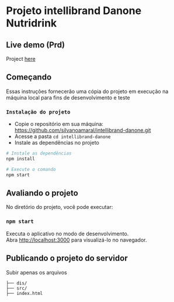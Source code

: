 # Projeto intellibrand Danone Nutridrink

## Live demo (Prd)

Project [here](https://silvanoamaral.github.io/intellibrand-danone/index.html)

## Começando
Essas instruções fornecerão uma cópia do projeto em execução na máquina local para fins de desenvolvimento e teste

### `Instalação do projeto`

* Copie o repositório em sua máquina: https://github.com/silvanoamaral/intellibrand-danone.git
* Acesse a pasta `cd intellibrand-danone`
* Instale as dependências no projeto

```bash
# Instale as dependências
npm install

# Execute o comando
npm start

```

## Avaliando o projeto

No diretório do projeto, você pode executar:

### `npm start`

Executa o aplicativo no modo de desenvolvimento. <br />
Abra [http://localhost:3000](http://localhost:3000) para visualizá-lo no navegador.


## Publicando o projeto do servidor
Subir apenas os arquivos

```
├── dis/
├── src/
├── index.html
```

